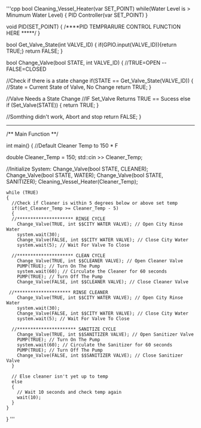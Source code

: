 '''cpp
bool  Cleaning_Vessel_Heater(var SET_POINT)
        while(Water Level is > Minumum Water Level)
        {
          PID Controller(var SET_POINT)
        }

void  PID(SET_POINT)
    {
      /****PID TEMPRARURE CONTROL FUNCTION HERE *****/
    }

bool Get_Valve_State(int VALVE_ID)
{
  if(GPIO.input(VALVE_ID)){return TRUE;}
  return FALSE;
}

bool Change_Valve(bool STATE, int VALVE_ID)
{ //TRUE=OPEN -- FALSE=CLOSED
  
  //Check if there is a state change
  if(STATE == Get_Valve_State(VALVE_ID))
  {
    //State = Current State of Valve, No Change
    return TRUE;
  }
  
  //Valve Needs a State Change
  //IF Set_Valve Returns TRUE == Sucess
  else if (Set_Valve(STATE))
  {
    return TRUE;
  }
  
  //Somthing didn't work, Abort and stop
  return FALSE;
}


_____________________________________________________________
/** Main Function **/

int main()
{
  //Default Cleaner Temp to 150 * F

  double Cleaner_Temp = 150;
  std::cin >> Cleaner_Temp; 

  //Initialize System:
  Change_Valve(bool STATE, CLEANER);
  Change_Valve(bool STATE, WATER);
  Change_Valve(bool STATE, SANITIZER);
  Cleaning_Vessel_Heater(Cleaner_Temp);

    while (TRUE)
    {
      //Check if Cleaner is within 5 degrees below or above set temp
      if(Get_Cleaner_Temp >= Cleaner_Temp - 5)
      {
      //********************* RINSE CYCLE
        Change_Valve(TRUE, int $$CITY WATER VALVE); // Open City Rinse Water
        system.wait(30); 
        Change_Valve(FALSE, int $$CITY WATER VALVE); // Close City Water
        system.wait(5); // Wait For Valve To Close

      //********************* CLEAN CYCLE
        Change_Valve(TRUE, int $$CLEANER VALVE); // Open Cleaner Valve
        PUMP(TRUE); // Turn On The Pump
        system.wait(60); // Circulate the Cleaner for 60 seconds
        PUMP(TRUE); // Turn Off The Pump
        Change_Valve(FALSE, int $$CLEANER VALVE); // Close Cleaner Valve

     //********************* RINSE CLEANER
        Change_Valve(TRUE, int $$CITY WATER VALVE); // Open City Rinse Water
        system.wait(30); 
        Change_Valve(FALSE, int $$CITY WATER VALVE); // Close City Water
        system.wait(5); // Wait For Valve To Close

      //********************** SANITIZE CYCLE
        Change_Valve(TRUE, int $$SANITIZER VALVE); // Open Sanitizer Valve
        PUMP(TRUE); // Turn On The Pump
        system.wait(60); // Circulate the Sanitizer for 60 seconds
        PUMP(TRUE); // Turn Off The Pump
        Change_Valve(FALSE, int $$SANITIZER VALVE); // Close Sanitizer Valve
      }

      // Else cleaner isn't yet up to temp
      else
      {
        // Wait 10 seconds and check temp again
        wait(10);
      }
    }
}
'''



